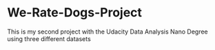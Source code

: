 # We-Rate-Dogs-Project
This is my second project with the Udacity Data Analysis Nano Degree using three different datasets
